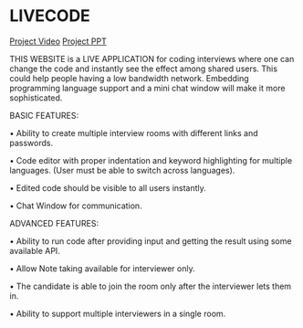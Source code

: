 # LIVECODE
<a href="https://drive.google.com/file/d/131Te5P3-XEKx2PE2ppVdFzp2aBW8zUaO/view?usp=sharing"> Project Video</a>
<a href="https://drive.google.com/file/d/15O8uBKAQMIDibAnFZlF4Z7gYRl9Lqc59/view?usp=sharing"> Project PPT</a>


THIS WEBSITE is a LIVE APPLICATION for coding interviews where one can change the code and instantly see the effect among
shared users. This could help people having a low bandwidth network. Embedding
programming language support and a mini chat window will make it more sophisticated.


BASIC FEATURES:

• Ability to create multiple interview rooms with different links and passwords.

• Code editor with proper indentation and keyword highlighting for multiple
languages. (User must be able to switch across languages).

• Edited code should be visible to all users instantly.

• Chat Window for communication.


ADVANCED FEATURES:

• Ability to run code after providing input and getting the result using some
available API.

• Allow Note taking available for interviewer only.

• The candidate is able to join the room only after the interviewer lets them in.

• Ability to support multiple interviewers in a single room.
